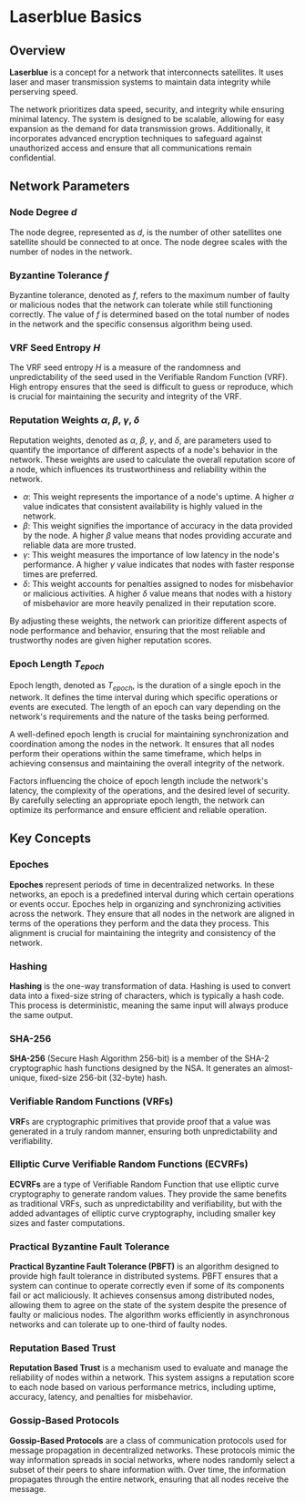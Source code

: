# Laserblue Basics
## Overview
**Laserblue** is a concept for a network that interconnects satellites. 
It uses laser and maser transmission systems to maintain data integrity while perserving speed.

The network prioritizes data speed, security, and integrity while ensuring minimal latency.
The system is designed to be scalable, allowing for easy expansion as the demand for data transmission grows. Additionally, it incorporates advanced encryption techniques to safeguard against unauthorized access and ensure that all communications remain confidential.

## Network Parameters
### Node Degree $d$
The node degree, represented as $d$, is the number of other satellites one satellite should be connected to at once. 
The node degree scales with the number of nodes in the network.
### Byzantine Tolerance $f$
Byzantine tolerance, denoted as $f$, refers to the maximum number of faulty or malicious nodes that the network can tolerate while still functioning correctly. 
The value of $f$ is determined based on the total number of nodes in the network and the specific consensus algorithm being used.
### VRF Seed Entropy $H$
The VRF seed entropy $H$ is a measure of the randomness and unpredictability of the seed used in the Verifiable Random Function (VRF). 
High entropy ensures that the seed is difficult to guess or reproduce, which is crucial for maintaining the security and integrity of the VRF. 
### Reputation Weights $\alpha$, $\beta$, $\gamma$, $\delta$
Reputation weights, denoted as $\alpha$, $\beta$, $\gamma$, and $\delta$, are parameters used to quantify the importance of different aspects of a node's behavior in the network. These weights are used to calculate the overall reputation score of a node, which influences its trustworthiness and reliability within the network.

- $\alpha$: This weight represents the importance of a node's uptime. A higher $\alpha$ value indicates that consistent availability is highly valued in the network.
- $\beta$: This weight signifies the importance of accuracy in the data provided by the node. A higher $\beta$ value means that nodes providing accurate and reliable data are more trusted.
- $\gamma$: This weight measures the importance of low latency in the node's performance. A higher $\gamma$ value indicates that nodes with faster response times are preferred.
- $\delta$: This weight accounts for penalties assigned to nodes for misbehavior or malicious activities. A higher $\delta$ value means that nodes with a history of misbehavior are more heavily penalized in their reputation score.

By adjusting these weights, the network can prioritize different aspects of node performance and behavior, ensuring that the most reliable and trustworthy nodes are given higher reputation scores.
### Epoch Length $T_{epoch}$
Epoch length, denoted as $T_{epoch}$, is the duration of a single epoch in the network. It defines the time interval during which specific operations or events are executed. The length of an epoch can vary depending on the network's requirements and the nature of the tasks being performed. 

A well-defined epoch length is crucial for maintaining synchronization and coordination among the nodes in the network. It ensures that all nodes perform their operations within the same timeframe, which helps in achieving consensus and maintaining the overall integrity of the network.

Factors influencing the choice of epoch length include the network's latency, the complexity of the operations, and the desired level of security. By carefully selecting an appropriate epoch length, the network can optimize its performance and ensure efficient and reliable operation.

## Key Concepts
### Epoches
**Epoches** represent periods of time in decentralized networks. 
In these networks, an epoch is a predefined interval during which certain operations or events occur. 
Epoches help in organizing and synchronizing activities across the network. 
They ensure that all nodes in the network are aligned in terms of the operations they perform and the data they process. 
This alignment is crucial for maintaining the integrity and consistency of the network.

### Hashing
**Hashing** is the one-way transformation of data.
Hashing is used to convert data into a fixed-size string of characters, which is typically a hash code. 
This process is deterministic, meaning the same input will always produce the same output.

### SHA-256
**SHA-256** (Secure Hash Algorithm 256-bit) is a member of the SHA-2 cryptographic hash functions designed by the NSA. 
It generates an almost-unique, fixed-size 256-bit (32-byte) hash.

### Verifiable Random Functions (VRFs)
**VRF**s are cryptographic primitives that provide proof that a value was generated in a truly random manner, ensuring both unpredictability and verifiability.

### Elliptic Curve Verifiable Random Functions (ECVRFs)
**ECVRFs** are a type of Verifiable Random Function that use elliptic curve cryptography to generate random values. 
They provide the same benefits as traditional VRFs, such as unpredictability and verifiability, but with the added advantages of elliptic curve cryptography, including smaller key sizes and faster computations. 

### Practical Byzantine Fault Tolerance
**Practical Byzantine Fault Tolerance (PBFT)** is an algorithm designed to provide high fault tolerance in distributed systems. 
PBFT ensures that a system can continue to operate correctly even if some of its components fail or act maliciously. 
It achieves consensus among distributed nodes, allowing them to agree on the state of the system despite the presence of faulty or malicious nodes. The algorithm works efficiently in asynchronous networks and can tolerate up to one-third of faulty nodes.

### Reputation Based Trust
**Reputation Based Trust** is a mechanism used to evaluate and manage the reliability of nodes within a network. 
This system assigns a reputation score to each node based on various performance metrics, including uptime, accuracy, latency, and penalties for misbehavior.

### Gossip-Based Protocols
**Gossip-Based Protocols** are a class of communication protocols used for message propagation in decentralized networks. 
These protocols mimic the way information spreads in social networks, where nodes randomly select a subset of their peers to share information with. 
Over time, the information propagates through the entire network, ensuring that all nodes receive the message.